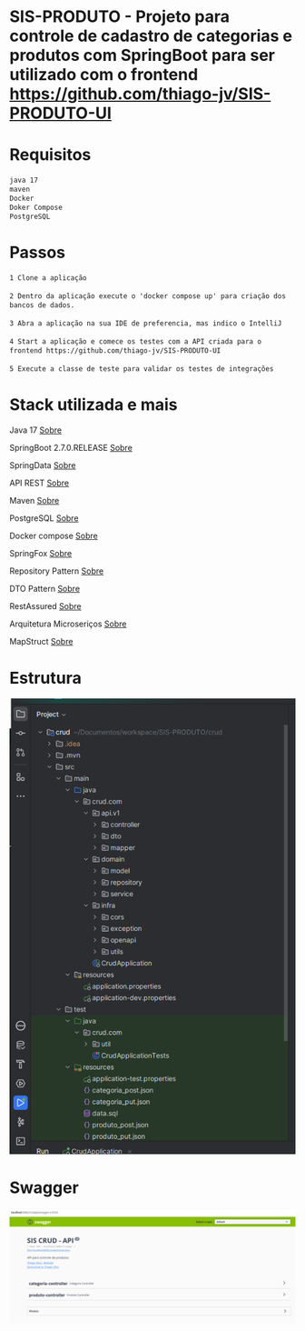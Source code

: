 # SIS-PRODUTO - Projeto para controle de cadastro de categorias e produtos com SpringBoot para ser utilizado com o frontend https://github.com/thiago-jv/SIS-PRODUTO-UI

# Requisitos

```
java 17
maven
Docker
Doker Compose
PostgreSQL
```

# Passos
```
1 Clone a aplicação

2 Dentro da aplicação execute o 'docker compose up' para criação dos bancos de dados.

3 Abra a aplicação na sua IDE de preferencia, mas indico o IntelliJ

4 Start a aplicação e comece os testes com a API criada para o frontend https://github.com/thiago-jv/SIS-PRODUTO-UI

5 Execute a classe de teste para validar os testes de integrações
```

# Stack utilizada e mais

 
Java 17 [Sobre](https://zup.com.br/blog/java-17)
 
SpringBoot 2.7.0.RELEASE [Sobre](https://docs.spring.io/spring-boot/docs/current/reference/html/)
 
SpringData [Sobre](https://docs.spring.io/spring-data/jpa/docs/current/reference/html/#reference) 

API REST [Sobre](https://www.redhat.com/pt-br/topics/api/what-is-a-rest-api)
 
Maven [Sobre](https://www.dclick.com.br/2010/09/15/o-que-e-o-maven-e-seus-primeiros-passos-com-a-ferramenta/)
 
PostgreSQL [Sobre](https://hub.docker.com/_/postgres)
 
Docker compose [Sobre](https://www.docker.com/)
 
SpringFox [Sobre](https://www.baeldung.com/swagger-2-documentation-for-spring-rest-api)

Repository Pattern [Sobre](https://renicius-pagotto.medium.com/entendendo-o-repository-pattern-fcdd0c36b63b)

DTO Pattern [Sobre](https://www.baeldung.com/java-dto-pattern)

RestAssured [Sobre](https://medium.com/qa-sampa-meeting/primeiros-testes-api-rest-assured-2f4397bad355) 

Arquitetura Microseriços [Sobre](https://www.atlassian.com/br/microservices/microservices-architecture)

MapStruct [Sobre](https://medium.com/mobicareofficial/mapstruct-simplificando-mapeamento-de-dtos-em-java-c29135835c68) 

# Estrutura
![BACK-END](https://github.com/thiago-jv/SIS-PRODUTO/blob/main/estrutura.png)

# Swagger
![BACK-END](https://github.com/thiago-jv/SIS-PRODUTO/blob/main/swgger.png)
